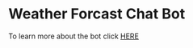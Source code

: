 # Weather Forcast Chat Bot

To learn more about the bot click [HERE](/Chat-Bot/Weather_Forcast%20Chat%20Bot.pdf)
